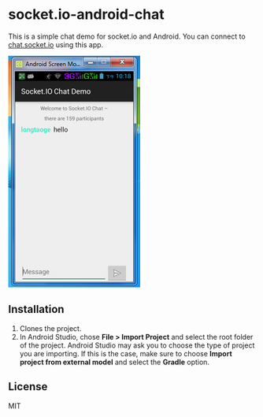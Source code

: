 # socket.io-android-chat

This is a simple chat demo for socket.io and Android. You can connect to [chat.socket.io](http://socket.io/demos/chat/) using this app.

![](https://github.com/AndroidBase/socket.io-android-chat/blob/master/chat.png)



## Installation

1. Clones the project.
2. In Android Studio, chose **File > Import Project** and select the root folder of the project.
   Android Studio may ask you to choose the type of project you are importing. If this is the case, make sure to choose **Import project from external model** and select the **Gradle** option.

## License

MIT


